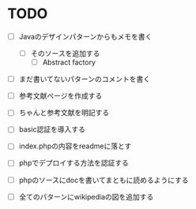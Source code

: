 # TODO

- [ ] Javaのデザインパターンからもメモを書く
  - [ ] そのソースを追加する
    - [ ] Abstract factory
- [ ] まだ書いてないパターンのコメントを書く
- [ ] 参考文献ページを作成する
- [ ] ちゃんと参考文献を明記する
- [ ] basic認証を導入する
- [ ] index.phpの内容をreadmeに落とす
- [ ] phpでデプロイする方法を認証する
- [ ] phpのソースにdocを書いてまともに読めるようにする
- [ ] 全てのパターンにwikipediaの図を追加する

